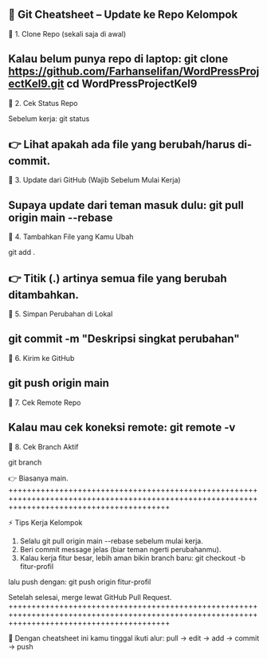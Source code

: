 📝 Git Cheatsheet – Update ke Repo Kelompok
--------------------------------------------------------------------------------------
🔹 1. Clone Repo (sekali saja di awal)

Kalau belum punya repo di laptop:
git clone https://github.com/Farhanselifan/WordPressProjectKel9.git
cd WordPressProjectKel9
--------------------------------------------------------------------------------------
🔹 2. Cek Status Repo

Sebelum kerja:
git status

👉 Lihat apakah ada file yang berubah/harus di-commit.
--------------------------------------------------------------------------------------
🔹 3. Update dari GitHub (Wajib Sebelum Mulai Kerja)

Supaya update dari teman masuk dulu:
git pull origin main --rebase
--------------------------------------------------------------------------------------
🔹 4. Tambahkan File yang Kamu Ubah

git add .

👉 Titik (.) artinya semua file yang berubah ditambahkan.
--------------------------------------------------------------------------------------
🔹 5. Simpan Perubahan di Lokal

git commit -m "Deskripsi singkat perubahan"
--------------------------------------------------------------------------------------
🔹 6. Kirim ke GitHub

git push origin main
--------------------------------------------------------------------------------------
🔹 7. Cek Remote Repo

Kalau mau cek koneksi remote:
git remote -v
--------------------------------------------------------------------------------------
🔹 8. Cek Branch Aktif

git branch

👉 Biasanya main.
+++++++++++++++++++++++++++++++++++++++++++++++++++++++++++++++++++++++++++++++++++++++++++++++++++++++++++++++++++++++++++++++++++++++++++++++

⚡ Tips Kerja Kelompok
1. Selalu git pull origin main --rebase sebelum mulai kerja.
2. Beri commit message jelas (biar teman ngerti perubahanmu).
3. Kalau kerja fitur besar, lebih aman bikin branch baru:
git checkout -b fitur-profil

lalu push dengan:
git push origin fitur-profil

Setelah selesai, merge lewat GitHub Pull Request.
+++++++++++++++++++++++++++++++++++++++++++++++++++++++++++++++++++++++++++++++++++++++++++++++++++++++++++++++++++++++++++++++++++++++++++++++

📌 Dengan cheatsheet ini kamu tinggal ikuti alur:
pull → edit → add → commit → push
